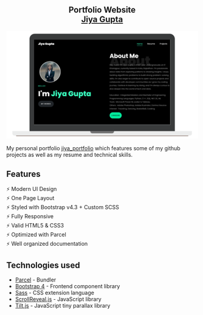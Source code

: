 <h2 align="center">
  Portfolio Website<br/>
  <a href="https://jiya-porfolio.netlify.app/" target="_blank">Jiya Gupta</a>
</h2>
<div align="center">
  <img alt="Demo" src="./images/profile_image.png" />
</div>

My personal portfolio <a href="https://jiya-porfolio.netlify.app/" target="_blank">jiya_portfolio</a> which features some of my github projects as well as my resume and technical skills.<br/>

## Features

⚡️ Modern UI Design\
⚡️ One Page Layout\
⚡️ Styled with Bootstrap v4.3 + Custom SCSS\
⚡️ Fully Responsive\
⚡️ Valid HTML5 & CSS3\
⚡️ Optimized with Parcel\
⚡️ Well organized documentation

## Technologies used 

- [Parcel](https://parceljs.org/) - Bundler
- [Bootstrap 4](https://getbootstrap.com/docs/4.3/getting-started/introduction/) - Frontend component library
- [Sass](https://sass-lang.com/documentation) - CSS extension language
- [ScrollReveal.js](https://scrollrevealjs.org/) - JavaScript library
- [Tilt.js](https://gijsroge.github.io/tilt.js/) - JavaScript tiny parallax library

